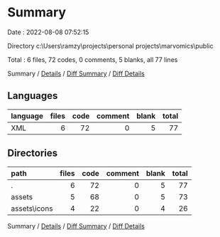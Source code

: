 # Summary

Date : 2022-08-08 07:52:15

Directory c:\\Users\\ramzy\\projects\\personal projects\\marvomics\\public

Total : 6 files,  72 codes, 0 comments, 5 blanks, all 77 lines

Summary / [Details](details.md) / [Diff Summary](diff.md) / [Diff Details](diff-details.md)

## Languages
| language | files | code | comment | blank | total |
| :--- | ---: | ---: | ---: | ---: | ---: |
| XML | 6 | 72 | 0 | 5 | 77 |

## Directories
| path | files | code | comment | blank | total |
| :--- | ---: | ---: | ---: | ---: | ---: |
| . | 6 | 72 | 0 | 5 | 77 |
| assets | 5 | 68 | 0 | 5 | 73 |
| assets\\icons | 4 | 22 | 0 | 4 | 26 |

Summary / [Details](details.md) / [Diff Summary](diff.md) / [Diff Details](diff-details.md)